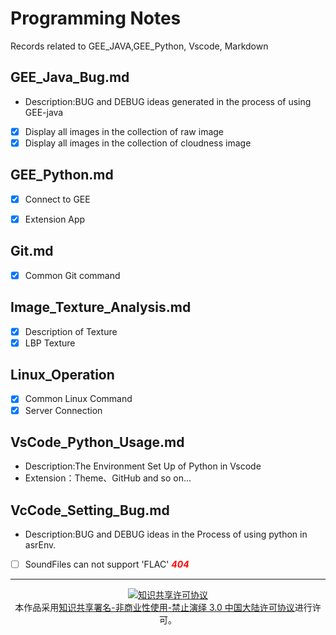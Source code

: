 # Programming Notes
Records related to GEE_JAVA,GEE_Python, Vscode, Markdown
## GEE_Java_Bug.md
  * Description:BUG and DEBUG ideas generated in the process of using GEE-java   
 
 - [x] Display all images in the collection of raw image
 - [x] Display all images in the collection of cloudness image

## GEE_Python.md
  * [x] Connect to GEE 
  * [x] Extension App


## Git.md
- [x] Common Git command

## Image_Texture_Analysis.md
- [x] Description of Texture 
- [x] LBP Texture

## Linux_Operation
- [x] Common Linux Command
- [x] Server Connection

## VsCode_Python_Usage.md
  * Description:The Environment Set Up of Python in Vscode
  * Extension：Theme、GitHub and so on...


## VcCode_Setting_Bug.md
  * Description:BUG and DEBUG ideas in the Process of using python in asrEnv.
  
  - [ ] SoundFiles can not support 'FLAC'   <font color=red>***404***</font>

---
<center>
<a rel="license" href="http://creativecommons.org/licenses/by-nc-nd/3.0/cn/"><img alt="知识共享许可协议" style="border-width:0" src="https://i.creativecommons.org/l/by-nc-nd/3.0/cn/88x31.png" /></a><br />本作品采用<a rel="license" href="http://creativecommons.org/licenses/by-nc-nd/3.0/cn/">知识共享署名-非商业性使用-禁止演绎 3.0 中国大陆许可协议</a>进行许可。
</center>
